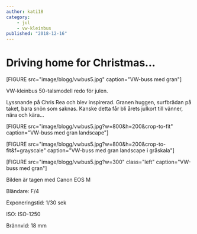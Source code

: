 ```yaml
---
author: kati18
category:
    - jul
    - vw-kleinbus
published: "2018-12-16"
---
```

Driving home for Christmas...
==================================

<!--<picture>
    <source media="(min-width: 668px)" srcset="image/blogg/vwbus5.jpg?w=780">
    <source media="(min-width: 376px)" srcset="image/blogg/vwbus5.jpg?w=600">
    <img src="image/blogg/vwbus5.jpg?w=350&h=450&crop-to-fit" class="max-width" alt="VW-buss med gran">
</picture>-->

[FIGURE src="image/blogg/vwbus5.jpg" caption="VW-buss med gran"]

VW-kleinbus 50-talsmodell redo för julen.

<!--more-->

Lyssnande på Chris Rea och blev inspirerad. Granen huggen, surfbrädan på taket, bara snön som saknas. Kanske detta får bli årets julkort till vänner, nära och kära...

[FIGURE src="image/blogg/vwbus5.jpg?w=800&h=200&crop-to-fit"  caption="VW-buss med gran landscape"]

[FIGURE src="image/blogg/vwbus5.jpg?w=800&h=200&crop-to-fit&f=grayscale"  caption="VW-buss med gran landscape i gråskala"]

[FIGURE src="image/blogg/vwbus5.jpg?w=300" class="left" caption="VW-buss med gran"]

Bilden är tagen med Canon EOS M

Bländare: F/4

Exponeringstid: 1/30 sek

ISO: ISO-1250

Brännvid: 18 mm
